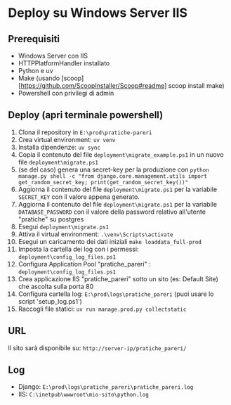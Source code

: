 # Deploy su Windows Server IIS

## Prerequisiti

- Windows Server con IIS
- HTTPPlatformHandler installato
- Python e uv
- Make (usando [scoop][https://github.com/ScoopInstaller/Scoop#readme] scoop install make)
- Powershell con privilegi di admin

## Deploy (apri terminale powershell)

1. Clona il repository in `E:\prod\pratiche-pareri`
2. Crea virtual environment: `uv venv`
3. Installa dipendenze: `uv sync`
4. Copia il contenuto del file `deployment\migrate_example.ps1` in un nuovo file `deployment\migrate.ps1`
5. (se del caso) genera una secret-key per la produzione con `python manage.py shell -c "from django.core.management.utils import get_random_secret_key; print(get_random_secret_key())"`
6. Aggiorna il contenuto del file `deployment\migrate.ps1` per la variabile `SECRET_KEY` con il valore appena generato.
7. Aggiorna il contenuto del file `deployment\migrate.ps1` per la variabile `DATABASE_PASSWORD` con il valore della password relativo all'utente "pratiche" su postgres
8. Esegui `deployment\migrate.ps1`
9. Attiva il virtual environment: `.\venv\Scripts\activate`
10. Esegui un caricamento dei dati iniziali `make loaddata_full-prod`
11. Imposta la cartella dei log con i permessi: `deployment\config_log_files.ps1`
12. Configura Application Pool "pratiche_pareri" : `deployment\config_log_files.ps1`
13. Crea applicazione IIS "pratiche_pareri" sotto un sito (es: Default Site) che ascolta sulla porta 80
14. Configura cartella log: `E:\prod\logs\pratiche_pareri` (puoi usare lo script 'setup_log.ps1')
15. Raccogli file statici: `uv run manage.prod.py collectstatic`

## URL

Il sito sarà disponibile su: `http://server-ip/pratiche_pareri/`

## Log

- Django: `E:\prod\logs\pratiche_pareri\pratiche_pareri.log`
- IIS: `C:\inetpub\wwwroot\mio-sito\python.log`
